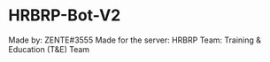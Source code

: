 # HRBRP-Bot-V2
Made by: ZENTE#3555 Made for the server: HRBRP Team: Training &amp; Education (T&amp;E) Team
